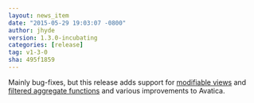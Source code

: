 ```yaml
---
layout: news_item
date: "2015-05-29 19:03:07 -0800"
author: jhyde
version: 1.3.0-incubating
categories: [release]
tag: v1-3-0
sha: 495f1859
---
```


Mainly bug-fixes, but this release adds support for
<a href="https://issues.apache.org/jira/browse/CALCITE-505">modifiable views</a>
and
<a href="https://issues.apache.org/jira/browse/CALCITE-704">filtered aggregate functions</a>
and various improvements to Avatica.
